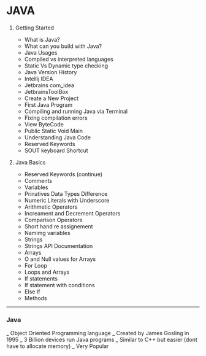 # JAVA

1. Getting Started
    - What is Java?
    - What can you build with Java?
    - Java Usages
    - Compiled vs interpreted languages
    - Static Vs Dynamic type checking
    - Java Version History
    - Intellij IDEA
    - Jetbrains com_idea
    - JetbrainsToolBox
    - Create a New Project
    - First Java Program
    - Compiling and running Java via Terminal
    - Fixing compilation errors
    - View ByteCode
    - Public Static Void Main
    - Understanding Java Code
    - Reserved Keywords
    - SOUT keyboard Shortcut

2. Java Basics
     - Reserved Keywords (continue)
     - Comments
     - Variables
     - Prinatives Data Types Difference
     - Numeric Literals with Underscore
     - Arithmetic Operators
     - Increament and Decrement Operators
     - Comparison Operators
     - Short hand re assignement
     - Namimg variables
     - Strings
     - Strings API Documentation
     - Arrays
     - O and Null values for Arrays
     - For Loop
     - Loops and Arrays
     - If statements
     - If statement with conditions
     - Else If
     - Methods
  
-------------------------------------------------------------------------------------------------------------------------------------------------------------------------------------------------------------------

### Java
_ Object Oriented Programming language
_ Created by James Gosling in 1995
_ 3 Billion devices run Java programs
_ Similar to C++ but easier (dont have to allocate memory)
_ Very Popular
       
